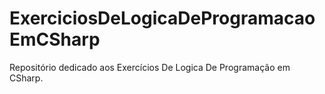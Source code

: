 # ExerciciosDeLogicaDeProgramacaoEmCSharp
Repositório dedicado aos Exercícios De Logica De Programação em CSharp.
